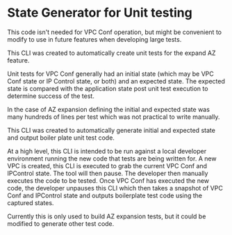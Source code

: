 # State Generator for Unit testing

This code isn't needed for VPC Conf operation, but might be convenient to modify to use in future features when developing large tests.

This CLI was created to automatically create unit tests for the expand AZ feature.

Unit tests for VPC Conf generally had an initial state (which may be VPC Conf state or IP Control state, or both) and an expected state. The expected state is compared with the application state post unit test execution to determine success of the test.

In the case of AZ expansion defining the initial and expected state was many hundreds of lines per test which was not practical to write manually.

This CLI was created to automatically generate initial and expected state and output boiler plate unit test code.

At a high level, this CLI is intended to be run against a local developer environment running the new code that tests are being written for. A new VPC is created, this CLI is executed to grab the current VPC Conf and IPControl state. The tool will then pause. The developer then manually executes the code to be tested. Once VPC Conf has executed the new code, the developer unpauses this CLI which then takes a snapshot of VPC Conf and IPControl state and outputs boilerplate test code using the captured states.

Currently this is only used to build AZ expansion tests, but it could be modified to generate other test code.

